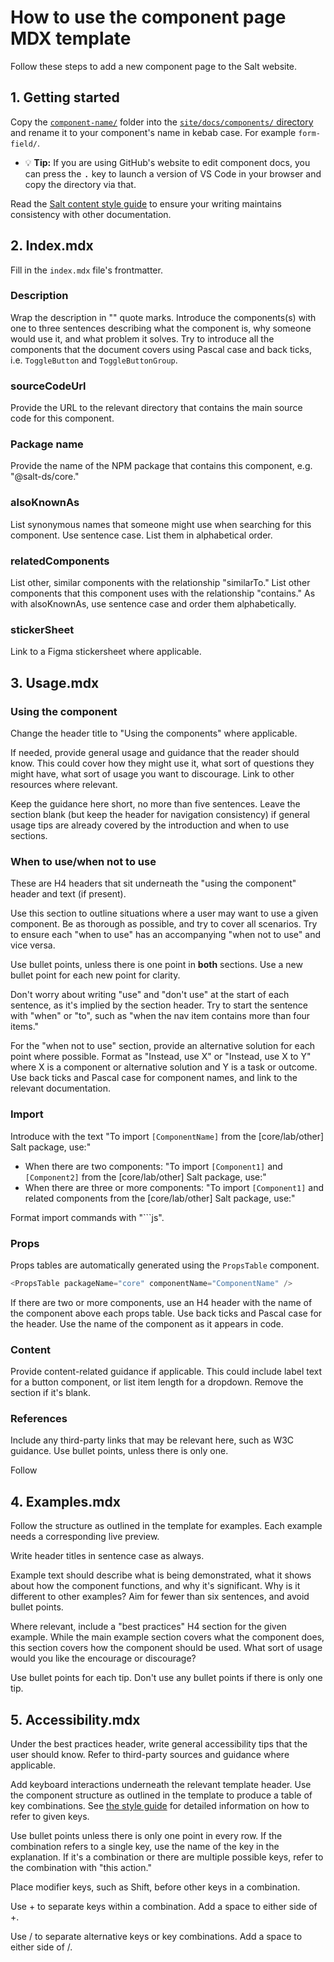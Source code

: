 # How to use the component page MDX template

Follow these steps to add a new component page to the Salt website.

## 1. Getting started

Copy the [`component-name/`](./component-name/) folder into the [`site/docs/components/` directory](../../site/docs/components/) and rename it to your component's name in kebab case. For example `form-field/`.
   - 💡 **Tip:** If you are using GitHub's website to edit component docs, you can press the <kbd>.</kbd> key to launch a version of VS Code in your browser and copy the directory via that. 

Read the [Salt content style guide](../../content-style-guide.md) to ensure your writing maintains consistency with other documentation.

## 2. Index.mdx

Fill in the `index.mdx` file's frontmatter.

### Description

Wrap the description in "" quote marks. Introduce the components(s) with one to three sentences describing what the component is, why someone would use it, and what problem it solves. Try to introduce all the components that the document covers using Pascal case and back ticks, i.e. `ToggleButton` and `ToggleButtonGroup`.

### sourceCodeUrl

Provide the URL to the relevant directory that contains the main source code for this component.

### Package name

Provide the name of the NPM package that contains this component, e.g. "@salt-ds/core."

### alsoKnownAs

List synonymous names that someone might use when searching for this component. Use sentence case. List them in alphabetical order.

### relatedComponents

List other, similar components with the relationship "similarTo." List other components that this component uses with the relationship "contains." As with alsoKnownAs, use sentence case and order them alphabetically.

### stickerSheet

Link to a Figma stickersheet where applicable.

## 3. Usage.mdx

### Using the component

Change the header title to "Using the components" where applicable.

If needed, provide general usage and guidance that the reader should know. This could cover how they might use it, what sort of questions they might have, what sort of usage you want to discourage. Link to other resources where relevant.

Keep the guidance here short, no more than five sentences. Leave the section blank (but keep the header for navigation consistency) if general usage tips are already covered by the introduction and when to use sections.

### When to use/when not to use

These are H4 headers that sit underneath the "using the component" header and text (if present).

Use this section to outline situations where a user may want to use a given component. Be as thorough as possible, and try to cover all scenarios. Try to ensure each "when to use" has an accompanying "when not to use" and vice versa.

Use bullet points, unless there is one point in **both** sections. Use a new bullet point for each new point for clarity.

Don't worry about writing "use" and "don't use" at the start of each sentence, as it's implied by the section header. Try to start the sentence with "when" or "to", such as "when the nav item contains more than four items." 

For the "when not to use" section, provide an alternative solution for each point where possible. Format as "Instead, use X" or "Instead, use X to Y" where X is a component or alternative solution and Y is a task or outcome. Use back ticks and Pascal case for component names, and link to the relevant documentation.

### Import

Introduce with the text "To import `[ComponentName]` from the [core/lab/other] Salt package, use:"

 - When there are two components: "To import `[Component1]` and `[Component2]` from the [core/lab/other] Salt package, use:"
 - When there are three or more components: "To import `[Component1]` and related components from the [core/lab/other] Salt package, use:"

Format import commands with "\```js".

### Props

Props tables are automatically generated using the `PropsTable` component. 

```js
<PropsTable packageName="core" componentName="ComponentName" />
```

If there are two or more components, use an H4 header with the name of the component above each props table. Use back ticks and Pascal case for the header. Use the name of the component as it appears in code.

### Content

Provide content-related guidance if applicable. This could include label text for a button component, or list item length for a dropdown. Remove the section if it's blank.

### References

Include any third-party links that may be relevant here, such as W3C guidance. Use bullet points, unless there is only one.

Follow 

## 4. Examples.mdx

Follow the structure as outlined in the template for examples. Each example needs a corresponding live preview.

Write header titles in sentence case as always.

Example text should describe what is being demonstrated, what it shows about how the component functions, and why it's significant. Why is it different to other examples? Aim for fewer than six sentences, and avoid bullet points.

Where relevant, include a "best practices" H4 section for the given example. While the main example section covers what the component does, this section covers how the component should be used. What sort of usage would you like the encourage or discourage?

Use bullet points for each tip. Don't use any bullet points if there is only one tip.

## 5. Accessibility.mdx

Under the best practices header, write general accessibility tips that the user should know. Refer to third-party sources and guidance where applicable.

Add keyboard interactions underneath the relevant template header. Use the component structure as outlined in the template to produce a table of key combinations. See [the style guide](../../content-style-guide.md) for detailed information on how to refer to given keys.

Use bullet points unless there is only one point in every row. If the combination refers to a single key, use the name of the key in the explanation. If it's a combination or there are multiple possible keys, refer to the combination with "this action."

Place modifier keys, such as Shift, before other keys in a combination.

Use + to separate keys within a combination. Add a space to either side of +.

Use / to separate alternative keys or key combinations. Add a space to either side of /.
